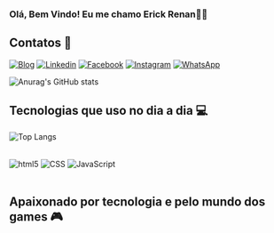 ### Olá, Bem Vindo! Eu me chamo Erick Renan👋🏽

## Contatos 📱

[![Blog](https://img.shields.io/badge/Gmail-D14836?style=for-the-badge&logo=gmail&logoColor=white)](https://erickrenan.567@gmail.com)
[![Linkedin](https://img.shields.io/badge/LinkedIn-0077B5?style=for-the-badge&logo=linkedin&logoColor=white)](https://https://www.linkedin.com/in/erick-renan-787721268?utm_source=share&utm_campaign=share_via&utm_content=profile&utm_medium=ios_app)
[![Facebook](https://img.shields.io/badge/Facebook-1877F2?style=for-the-badge&logo=facebook&logoColor=white)](https://https://www.facebook.com/erick.martins.752861?mibextid=ibOpuV)
[![Instagram](https://img.shields.io/badge/Instagram-E4405F?style=for-the-badge&logo=instagram&logoColor=white)](https://https://www.instagram.com/erick_martinssz?igsh=aGV0bDlvem1mYTE1&utm_source=qr)
[![WhatsApp](https://img.shields.io/badge/WhatsApp-25D366?style=for-the-badge&logo=whatsapp&logoColor=white)](https://15997835451)

![Anurag's GitHub stats](https://github-readme-stats.vercel.app/api?username=erickrenama&show_icons=true&theme=tokyonight)




## Tecnologias que uso no dia a dia 💻

![Top Langs](https://github-readme-stats.vercel.app/api/top-langs/?username=erickrenama&hide_progress=true)

<div style="display: inline_block"><br/>
  <img align="center" alt="html5" src="https://img.shields.io/badge/HTML5-E34F26?style=for-the-badge&logo=html5&logoColor=white" />
<img align="center" alt="CSS" src="https://img.shields.io/badge/CSS-239120?&style=for-the-badge&logo=css3&logoColor=white" />
<img align="center" alt="JavaScript" src="https://img.shields.io/badge/JavaScript-F7DF1E?style=for-the-badge&logo=javascript&logoColor=black" />
</div><br/>
 
 ## Apaixonado por tecnologia e pelo mundo dos games 🎮
